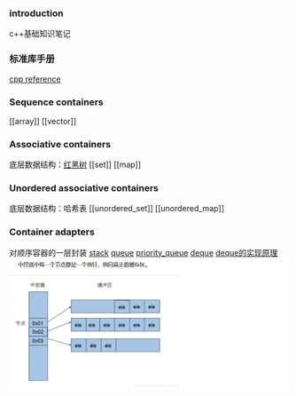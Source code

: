 ### introduction
c++基础知识笔记

### 标准库手册
[cpp reference](https://cppreference.com)


### Sequence containers
[[array]]
[[vector]]


### Associative containers
底层数据结构：[红黑树](https://www.cnblogs.com/crazymakercircle/p/16320430.html)
[[set]]
[[map]]

### Unordered associative containers
底层数据结构：哈希表
[[unordered_set]]
[[unordered_map]]


### Container adapters
对顺序容器的一层封装
[stack](https://cppreference.com/w/cpp/container/stack.html)
[queue](https://cppreference.com/w/cpp/container/queue.html)
[priority_queue](https://cppreference.com/w/cpp/container/priority_queue.html)
[deque](https://cppreference.com/w/cpp/container/deque.html)
[deque的实现原理](https://blog.csdn.net/qq_21989927/article/details/109403054)
![alt text](image-6.png)
